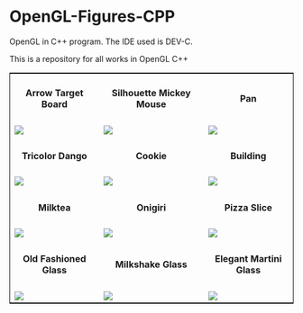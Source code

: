 # OpenGL-Figures-CPP
<p>OpenGL in C++ program. The IDE used is DEV-C.</p>
<p>This is a repository for all works in OpenGL C++</p>

<table style="border:1px solid black;margin-left:auto;margin-right:auto;">
  <tr>
    <td align="center"><h4>Arrow Target Board</h4></td>
    <td align="center"><h4>Silhouette Mickey Mouse</h4></td>
    <td align="center"><h4>Pan</h4></td>
  </tr>
  <tr>
    <td><img src="https://user-images.githubusercontent.com/76563020/166458543-ed453448-92aa-496a-9378-ae6639b9c405.png"></td>
    <td><img src="https://user-images.githubusercontent.com/76563020/166617492-3758b22d-4a68-42f3-b802-12fadb6de4a4.png"></td>
    <td><img src="https://user-images.githubusercontent.com/76563020/168832826-543830ff-4cb2-4c6a-a4a0-2fb3a750a274.png"></td>
  </tr>
  
  <tr>
    <td align="center"><h4>Tricolor Dango</h4></td>
    <td align="center"><h4>Cookie</h4></td>
    <td align="center"><h4>Building</h4></td>
  </tr>
  <tr>
    <td><img src="https://user-images.githubusercontent.com/76563020/166617365-5aafe93d-28c3-44df-892c-1962a87d1cd1.png"></td>
    <td><img src="https://user-images.githubusercontent.com/76563020/166927290-5f0d0151-d23a-4fe3-b40e-4f279aa61a61.png"></td>
    <td><img src="https://user-images.githubusercontent.com/76563020/166972840-a66ea17f-f728-4f17-ac3c-e9d06fff1506.png"></td>
  </tr>
  
  <tr>
    <td align="center"><h4>Milktea</h4></td>
    <td align="center"><h4>Onigiri</h4></td>
    <td align="center"><h4>Pizza Slice</h4></td>
  </tr>
  <tr>
    <td><img src="https://user-images.githubusercontent.com/76563020/168933748-70afd17f-41dc-41e0-a099-9548388fe65a.png"></td>
    <td><img src="https://user-images.githubusercontent.com/76563020/169295894-715a5729-52d9-4bd4-8199-4c1388464396.png"></td>
    <td><img src="https://user-images.githubusercontent.com/76563020/184172532-43c07a7e-4512-4fe4-80c3-489284dc055c.png"></td>
  </tr>
  
  <tr>
    <td align="center"><h4>Old Fashioned Glass</h4></td>
    <td align="center"><h4>Milkshake Glass</h4></td>
    <td align="center"><h4>Elegant Martini Glass</h4></td>
  </tr>
  <tr>
    <td><img src="https://user-images.githubusercontent.com/76563020/182157494-a87bb5a0-0b99-42b5-8a39-f0e8b51cf835.png"></td>
    <td><img src="https://user-images.githubusercontent.com/76563020/182342799-1c8be43d-6431-481f-90bb-3fe38f9128ef.png"></td>
    <td><img src="https://user-images.githubusercontent.com/76563020/183255858-6362125e-0f0d-4969-ade8-dc94935d8258.png"></td>
  </tr>
</table>
